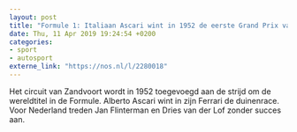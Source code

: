 ```yaml
---
layout: post
title: "Formule 1: Italiaan Ascari wint in 1952 de eerste Grand Prix van Nederland"
date: Thu, 11 Apr 2019 19:24:54 +0200
categories: 
- sport 
- autosport 
externe_link: "https://nos.nl/l/2280018"
---
```


Het circuit van Zandvoort wordt in 1952 toegevoegd aan de strijd om de wereldtitel in de Formule. Alberto Ascari wint in zijn Ferrari de duinenrace. Voor Nederland treden Jan Flinterman en Dries van der Lof zonder succes aan.
